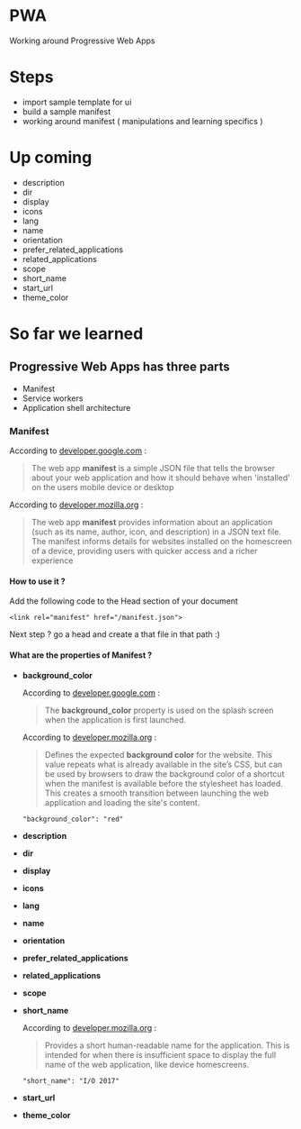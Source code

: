 # PWA
Working around Progressive Web Apps

# Steps

- import sample template for ui
- build a sample manifest
- working around manifest ( manipulations and learning specifics )


# Up coming
- description
- dir
- display
- icons
- lang
- name
- orientation
- prefer_related_applications
- related_applications
- scope
- short_name
- start_url
- theme_color


# So far we learned

## Progressive Web Apps has three parts
- Manifest
- Service workers
- Application shell architecture

### Manifest

According to [developer.google.com](https://developers.google.com/web/fundamentals/web-app-manifest) :
> The web app **manifest** is a simple JSON file that tells the browser about your web application and how it should behave when 'installed' on the users mobile device or desktop

According to [developer.mozilla.org](https://developer.mozilla.org/en-US/docs/Web/Manifest) :
> The web app **manifest** provides information about an application (such as its name, author, icon, and description) in a JSON text file. The manifest informs details for websites installed on the homescreen of a device, providing users with quicker access and a richer experience

#### How to use it ?

Add the following code to the Head section of your document

``<link rel="manifest" href="/manifest.json">``

Next step ? go a head and create a that file in that path :)

#### What are the properties of Manifest ?
* **background_color**
    
    According to [developer.google.com](https://developers.google.com/web/fundamentals/web-app-manifest#background-color) :
    > The **background_color** property is used on the splash screen when the application is first launched.
    
    According to [developer.mozilla.org](https://developer.mozilla.org/en-US/docs/Web/Manifest#background_color) :
    > Defines the expected **background color** for the website. This value repeats what is already available in the site’s CSS, but can be used by browsers to draw the background color of a shortcut when the manifest is available before the stylesheet has loaded. This creates a smooth transition between launching the web application and loading the site's content.
    
    ``"background_color": "red"``


* **description**


* **dir**    


* **display**


* **icons**


* **lang**


* **name**


* **orientation**


* **prefer_related_applications**


* **related_applications**


* **scope**


* **short_name**

    According to [developer.mozilla.org](https://developer.mozilla.org/en-US/docs/Web/Manifest#short_name) :
    > Provides a short human-readable name for the application. This is intended for when there is insufficient space to display the full name of the web application, like device homescreens.
    
    ``"short_name": "I/O 2017"``
    

* **start_url**


* **theme_color**
